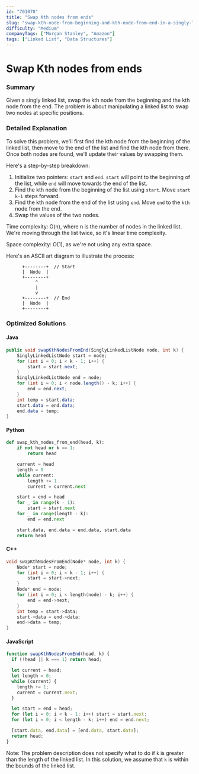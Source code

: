 ```yaml
---
id: "701070"
title: "Swap Kth nodes from ends"
slug: "swap-kth-node-from-beginning-and-kth-node-from-end-in-a-singly-linked-list"
difficulty: "Medium"
companyTags: ["Morgan Stanley", "Amazon"]
tags: ["Linked List", "Data Structures"]
---
```


**Swap Kth nodes from ends**
=====================

### Summary
Given a singly linked list, swap the kth node from the beginning and the kth node from the end. The problem is about manipulating a linked list to swap two nodes at specific positions.

### Detailed Explanation
To solve this problem, we'll first find the kth node from the beginning of the linked list, then move to the end of the list and find the kth node from there. Once both nodes are found, we'll update their values by swapping them.

Here's a step-by-step breakdown:

1. Initialize two pointers: `start` and `end`. `start` will point to the beginning of the list, while `end` will move towards the end of the list.
2. Find the kth node from the beginning of the list using `start`. Move `start` `k-1` steps forward.
3. Find the kth node from the end of the list using `end`. Move `end` to the `kth` node from the end.
4. Swap the values of the two nodes.

Time complexity: O(n), where n is the number of nodes in the linked list. We're moving through the list twice, so it's linear time complexity.

Space complexity: O(1), as we're not using any extra space.

Here's an ASCII art diagram to illustrate the process:
```
      +--------+  // Start
      |  Node  |
      +--------+
           ^
           |
           v
      +--------+  // End
      |  Node  |
      +--------+
```

### Optimized Solutions

#### Java
```java
public void swapKthNodesFromEnd(SinglyLinkedListNode node, int k) {
    SinglyLinkedListNode start = node;
    for (int i = 0; i < k - 1; i++) {
        start = start.next;
    }
    SinglyLinkedListNode end = node;
    for (int i = 0; i < node.length() - k; i++) {
        end = end.next;
    }
    int temp = start.data;
    start.data = end.data;
    end.data = temp;
}
```

#### Python
```python
def swap_kth_nodes_from_end(head, k):
    if not head or k == 1:
        return head

    current = head
    length = 0
    while current:
        length += 1
        current = current.next

    start = end = head
    for _ in range(k - 1):
        start = start.next
    for _ in range(length - k):
        end = end.next

    start.data, end.data = end.data, start.data
    return head
```

#### C++
```cpp
void swapKthNodesFromEnd(Node* node, int k) {
    Node* start = node;
    for (int i = 0; i < k - 1; i++) {
        start = start->next;
    }
    Node* end = node;
    for (int i = 0; i < length(node) - k; i++) {
        end = end->next;
    }
    int temp = start->data;
    start->data = end->data;
    end->data = temp;
}
```

#### JavaScript
```javascript
function swapKthNodesFromEnd(head, k) {
  if (!head || k === 1) return head;

  let current = head;
  let length = 0;
  while (current) {
    length += 1;
    current = current.next;
  }

  let start = end = head;
  for (let i = 0; i < k - 1; i++) start = start.next;
  for (let i = 0; i < length - k; i++) end = end.next;

  [start.data, end.data] = [end.data, start.data];
  return head;
}
```

Note: The problem description does not specify what to do if `k` is greater than the length of the linked list. In this solution, we assume that `k` is within the bounds of the linked list.